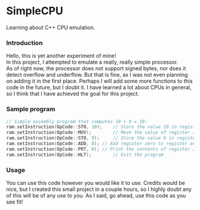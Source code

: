 # SimpleCPU
Learning about C++ CPU emulation.

### Introduction
Hello, this is yet another experiment of mine!
<br>
In this project, I attempted to emulate a really, really simple processor.
<br>
As of right now, the processor does not support signed bytes, nor does it detect overflow and underflow.
But that is fine, as I was not even planning on adding it in the first place.
Perhaps I will add some more functions to this code in the future, but I doubt it.
I have learned a lot about CPUs in general, so I think that I have achieved the goal for this project.

### Sample program
```cpp
// Simple assembly program that computes 10 + 9 = 19:
ram.setInstruction(OpCode::STO, 10);	// Store the value 10 in register zero
ram.setInstruction(OpCode::MOV);        // Move the value of register zero to register one
ram.setInstruction(OpCode::STO, 9);     // Store the value 9 in register zero
ram.setInstruction(OpCode::ADD, 0);	// Add register zero to register one and store the result in register zero
ram.setInstruction(OpCode::PRT, 0);	// Print the contents of register zero
ram.setInstruction(OpCode::HLT);        // Exit the program
```
### Usage
You can use this code however you would like it to use. Credits would be nice, but I created this small project in a couple hours,
so I highly doubt any of this will be of any use to you. As I said, go ahead, use this code as you see fit!
